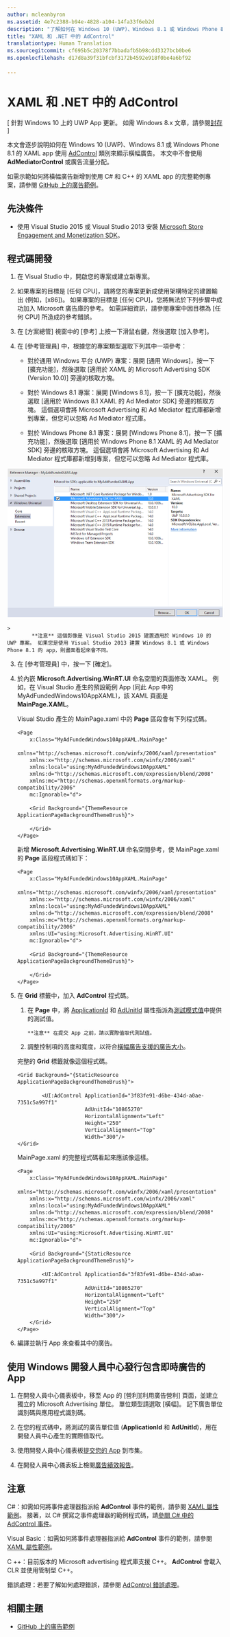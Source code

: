 ```yaml
---
author: mcleanbyron
ms.assetid: 4e7c2388-b94e-4828-a104-14fa33f6eb2d
description: "了解如何在 Windows 10 (UWP)、Windows 8.1 或 Windows Phone 8.1 的 XAML app 使用 AdControl 類別來顯示橫幅廣告。"
title: "XAML 和 .NET 中的 AdControl"
translationtype: Human Translation
ms.sourcegitcommit: cf695b5c20378f7bbadafb5b98cdd3327bcb0be6
ms.openlocfilehash: d17d8a39f31bfcbf3172b4592e918f0be4a6bf92

---
```


# XAML 和 .NET 中的 AdControl


\[ 針對 Windows 10 上的 UWP App 更新。 如需 Windows 8.x 文章，請參閱[封存](http://go.microsoft.com/fwlink/p/?linkid=619132) \]

本文會逐步說明如何在 Windows 10 (UWP)、Windows 8.1 或 Windows Phone 8.1 的 XAML app 使用 [AdControl](https://msdn.microsoft.com/library/windows/apps/microsoft.advertising.winrt.ui.adcontrol.aspx) 類別來顯示橫幅廣告。 本文中不會使用 **AdMediatorControl** 或廣告流量分配。

如需示範如何將橫幅廣告新增到使用 C# 和 C++ 的 XAML app 的完整範例專案，請參閱 [GitHub 上的廣告範例](http://aka.ms/githubads)。

## 先決條件

* 使用 Visual Studio 2015 或 Visual Studio 2013 安裝 [Microsoft Store Engagement and Monetization SDK](http://aka.ms/store-em-sdk)。

## 程式碼開發

1. 在 Visual Studio 中，開啟您的專案或建立新專案。

2. 如果專案的目標是 \[任何 CPU\]，請將您的專案更新成使用架構特定的建置輸出 (例如，\[x86\])。 如果專案的目標是 \[任何 CPU\]，您將無法於下列步驟中成功加入 Microsoft 廣告庫的參考。 如需詳細資訊，請參閱專案中因目標為 \[任何 CPU\] 所造成的參考錯誤。

1.  在 \[方案總管\] 視窗中的 \[參考\] 上按一下滑鼠右鍵，然後選取 \[加入參考\]。

2.  在 \[參考管理員\] 中，根據您的專案類型選取下列其中一項參考︰

    -   對於通用 Windows 平台 (UWP) 專案：展開 \[通用 Windows\]，按一下 \[擴充功能\]，然後選取 \[適用於 XAML 的 Microsoft Advertising SDK (Version 10.0)\] 旁邊的核取方塊。

    -   對於 Windows 8.1 專案：展開 \[Windows 8.1\]，按一下 \[擴充功能\]，然後選取 \[適用於 Windows 8.1 XAML 的 Ad Mediator SDK\] 旁邊的核取方塊。 這個選項會將 Microsoft Advertising 和 Ad Mediator 程式庫都新增到專案，但您可以忽略 Ad Mediator 程式庫。

    -   對於 Windows Phone 8.1 專案：展開 \[Windows Phone 8.1\]，按一下 \[擴充功能\]，然後選取 \[適用於 Windows Phone 8.1 XAML 的 Ad Mediator SDK\] 旁邊的核取方塊。 這個選項會將 Microsoft Advertising 和 Ad Mediator 程式庫都新增到專案，但您可以忽略 Ad Mediator 程式庫。

  ![addreferences](images/13-a84c026e-b283-44f2-8816-f950a1ef89aa.png)

    > 
            **注意** 這個影像是 Visual Studio 2015 建置適用於 Windows 10 的 UWP 專案。 如果您是使用 Visual Studio 2013 建置 Windows 8.1 或 Windows Phone 8.1 的 app，則畫面看起來會不同。

3.  在 \[參考管理員\] 中，按一下 \[確定\]。
4.  於內嵌 **Microsoft.Advertising.WinRT.UI** 命名空間的頁面修改 XAML。 例如，在 Visual Studio 產生的預設範例 App (同此 App 中的 MyAdFundedWindows10AppXAML)，該 XAML 頁面是 **MainPage.XAML**。

    Visual Studio 產生的 MainPage.xaml 中的 **Page** 區段會有下列程式碼。

    ``` syntax
    <Page
        x:Class="MyAdFundedWindows10AppXAML.MainPage"
        xmlns="http://schemas.microsoft.com/winfx/2006/xaml/presentation"
        xmlns:x="http://schemas.microsoft.com/winfx/2006/xaml"
        xmlns:local="using:MyAdFundedWindows10AppXAML"
        xmlns:d="http://schemas.microsoft.com/expression/blend/2008"
        xmlns:mc="http://schemas.openxmlformats.org/markup-compatibility/2006"
        mc:Ignorable="d">

        <Grid Background="{ThemeResource ApplicationPageBackgroundThemeBrush}">

        </Grid>
    </Page>
    ```

    新增 **Microsoft.Advertising.WinRT.UI** 命名空間參考，使 MainPage.xaml 的 **Page** 區段程式碼如下：

    ``` syntax
    <Page
        x:Class="MyAdFundedWindows10AppXAML.MainPage"
        xmlns="http://schemas.microsoft.com/winfx/2006/xaml/presentation"
        xmlns:x="http://schemas.microsoft.com/winfx/2006/xaml"
        xmlns:local="using:MyAdFundedWindows10AppXAML"
        xmlns:d="http://schemas.microsoft.com/expression/blend/2008"
        xmlns:mc="http://schemas.openxmlformats.org/markup-compatibility/2006"
        xmlns:UI="using:Microsoft.Advertising.WinRT.UI"
        mc:Ignorable="d">

        <Grid Background="{ThemeResource ApplicationPageBackgroundThemeBrush}">

        </Grid>
    </Page>
    ```

5.  在 **Grid** 標籤中，加入 **AdControl** 程式碼。

    1.  在 **Page** 中，將 [ApplicationId](https://msdn.microsoft.com/library/windows/apps/microsoft.advertising.winrt.ui.adcontrol.applicationid.aspx) 和 [AdUnitId](https://msdn.microsoft.com/library/windows/apps/microsoft.advertising.winrt.ui.adcontrol.adunitid.aspx) 屬性指派為[測試模式值](test-mode-values.md)中提供的測試值。

        > 
            **注意** 在提交 App 之前，請以實際值取代測試值。

    2.  調整控制項的高度和寬度，以符合[橫幅廣告支援的廣告大小](supported-ad-sizes-for-banner-ads.md)。

    完整的 **Grid** 標籤就像這個程式碼。

    ``` syntax
    <Grid Background="{StaticResource ApplicationPageBackgroundThemeBrush}">

            <UI:AdControl ApplicationId="3f83fe91-d6be-434d-a0ae-7351c5a997f1"
                          AdUnitId="10865270"
                          HorizontalAlignment="Left"
                          Height="250"
                          VerticalAlignment="Top"
                          Width="300"/>
    </Grid>
    ```

    MainPage.xaml 的完整程式碼看起來應該像這樣。

    ``` syntax
    <Page
        x:Class="MyAdFundedWindows10AppXAML.MainPage"
        xmlns="http://schemas.microsoft.com/winfx/2006/xaml/presentation"
        xmlns:x="http://schemas.microsoft.com/winfx/2006/xaml"
        xmlns:local="using:MyAdFundedWindows10AppXAML"
        xmlns:d="http://schemas.microsoft.com/expression/blend/2008"
        xmlns:mc="http://schemas.openxmlformats.org/markup-compatibility/2006"
        xmlns:UI="using:Microsoft.Advertising.WinRT.UI"
        mc:Ignorable="d">

        <Grid Background="{StaticResource ApplicationPageBackgroundThemeBrush}">

            <UI:AdControl ApplicationId="3f83fe91-d6be-434d-a0ae-7351c5a997f1"
                          AdUnitId="10865270"
                          HorizontalAlignment="Left"
                          Height="250"
                          VerticalAlignment="Top"
                          Width="300"/>
        </Grid>
    </Page>
    ```

6.  編譯並執行 App 來查看其中的廣告。

## 使用 Windows 開發人員中心發行包含即時廣告的 App


1.  在開發人員中心儀表板中，移至 App 的 \[營利\]\[利用廣告營利\] 頁面，並建立獨立的 Microsoft Advertising 單位。 單位類型請選取 \[橫幅\]。 記下廣告單位識別碼與應用程式識別碼。

2.  在您的程式碼中，將測試的廣告單位值 (**ApplicationId** 和 **AdUnitId**)，用在開發人員中心產生的實際值取代。

3.  使用開發人員中心儀表板[提交您的 App](../publish/app-submissions.md) 到市集。

4.  在開發人員中心儀表板上檢閱[廣告績效報告](../publish/advertising-performance-report.md)。

## 注意

C#：如需如何將事件處理器指派給 **AdControl** 事件的範例，請參閱 [XAML 屬性範例](xaml-properties-example.md)。 接著，以 C# 撰寫之事件處理器的範例程式碼，請[參閱 C# 中的 AdControl 事件](adcontrol-events-in-c.md)。

Visual Basic：如需如何將事件處理器指派給 **AdControl** 事件的範例，請參閱 [XAML 屬性範例](xaml-properties-example.md)。

C ++：目前版本的 Microsoft advertising 程式庫支援 C++。 
            **AdControl** 會載入 CLR 並使用管制型 C++。

錯誤處理：若要了解如何處理錯誤，請參閱 [AdControl 錯誤處理](adcontrol-error-handling.md)。

## 相關主題

* [GitHub 上的廣告範例](http://aka.ms/githubads)

 



<!--HONumber=Jun16_HO4-->



